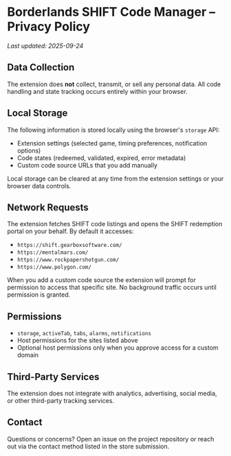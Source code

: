 # Borderlands SHIFT Code Manager – Privacy Policy

_Last updated: 2025-09-24_

## Data Collection
The extension does **not** collect, transmit, or sell any personal data. All code handling and state tracking occurs entirely within your browser.

## Local Storage
The following information is stored locally using the browser's `storage` API:
- Extension settings (selected game, timing preferences, notification options)
- Code states (redeemed, validated, expired, error metadata)
- Custom code source URLs that you add manually

Local storage can be cleared at any time from the extension settings or your browser data controls.

## Network Requests
The extension fetches SHIFT code listings and opens the SHIFT redemption portal on your behalf. By default it accesses:
- `https://shift.gearboxsoftware.com/`
- `https://mentalmars.com/`
- `https://www.rockpapershotgun.com/`
- `https://www.polygon.com/`

When you add a custom code source the extension will prompt for permission to access that specific site. No background traffic occurs until permission is granted.

## Permissions
- `storage`, `activeTab`, `tabs`, `alarms`, `notifications`
- Host permissions for the sites listed above
- Optional host permissions only when you approve access for a custom domain

## Third-Party Services
The extension does not integrate with analytics, advertising, social media, or other third-party tracking services.

## Contact
Questions or concerns? Open an issue on the project repository or reach out via the contact method listed in the store submission.
